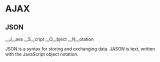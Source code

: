 # AJAX

## JSON

__J__ava __S__cript __O__bject __N__otation

JSON is a syntax for storing and exchanging data. JASON is text, written with the JavaScript object notation.


``` JavaScript


```
